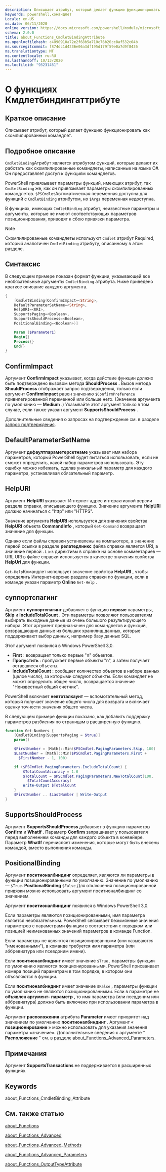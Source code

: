 ```yaml
---
description: Описывает атрибут, который делает функцию функционировать как скомпилированный командлет.
keywords: powershell,командлет
Locale: en-US
ms.date: 06/11/2020
online version: https://docs.microsoft.com/powershell/module/microsoft.powershell.core/about/about_functions_cmdletbindingattribute?view=powershell-6&WT.mc_id=ps-gethelp
schema: 2.0.0
title: about_Functions_CmdletBindingAttribute
ms.openlocfilehash: c4090910a72e2f68b5a710c76b20cc8af532c04b
ms.sourcegitcommit: f874dc1d4236e06a3df195d179f59e0a7d9f8436
ms.translationtype: MT
ms.contentlocale: ru-RU
ms.lasthandoff: 10/13/2020
ms.locfileid: "93231461"
---
```

# <a name="about-functions-cmdletbindingattribute"></a>О функциях Кмдлетбиндингаттрибуте

## <a name="short-description"></a>Краткое описание
Описывает атрибут, который делает функцию функционировать как скомпилированный командлет.

## <a name="long-description"></a>Подробное описание

`CmdletBinding`Атрибут является атрибутом функций, которые делают их работать как скомпилированные командлеты, написанные на языке C#. Он предоставляет доступ к функциям командлетов.

PowerShell привязывает параметры функций, имеющих атрибут, так `CmdletBinding` же, как он привязывает параметры скомпилированных командлетов. `$PSCmdlet`Автоматическая переменная доступна для функций с `CmdletBinding` атрибутом, но `$Args` переменная недоступна.

В функциях, имеющих `CmdletBinding` атрибут, неизвестные параметры и аргументы, которые не имеют соответствующих параметров позиционирования, приводят к сбою привязки параметра.

> [!NOTE]
> Скомпилированные командлеты используют `Cmdlet` атрибут Required, который аналогичен `CmdletBinding` атрибуту, описанному в этом разделе.

## <a name="syntax"></a>Синтаксис

В следующем примере показан формат функции, указывающей все необязательные аргументы `CmdletBinding` атрибута. Ниже приведено краткое описание каждого аргумента.

```powershell
{
    [CmdletBinding(ConfirmImpact=<String>,
    DefaultParameterSetName=<String>,
    HelpURI=<URI>,
    SupportsPaging=<Boolean>,
    SupportsShouldProcess=<Boolean>,
    PositionalBinding=<Boolean>)]

    Param ($Parameter1)
    Begin{}
    Process{}
    End{}
}
```

## <a name="confirmimpact"></a>ConfirmImpact

Аргумент **ConfirmImpact** указывает, когда действие функции должно быть подтверждено вызовом метода **ShouldProcess** . Вызов метода **ShouldProcess** отображает запрос подтверждения, только если аргумент **ConfirmImpact** равен значению `$ConfirmPreference` привилегированной переменной или больше него. (Значение аргумента по умолчанию — **Medium** .) Указывайте этот аргумент только в том случае, если также указан аргумент **SupportsShouldProcess** .

Дополнительные сведения о запросах на подтверждение см. в разделе [запрос подтверждения](/powershell/scripting/developer/cmdlet/requesting-confirmation).

## <a name="defaultparametersetname"></a>DefaultParameterSetName

Аргумент **дефаултпараметерсетнаме** указывает имя набора параметров, который PowerShell будет пытаться использовать, если не сможет определить, какой набор параметров использовать. Эту ошибку можно избежать, сделав уникальный параметр для каждого параметра, устанавливая обязательный параметр.

## <a name="helpuri"></a>HelpURI

Аргумент **HelpURI** указывает Интернет-адрес интерактивной версии раздела справки, описывающего функцию. Значение аргумента **HelpURI** должно начинаться с "http" или "HTTPS".

Значение аргумента **HelpURI** используется для значения свойства **HelpURI** объекта **CommandInfo** , который `Get-Command` возвращает значение для функции.

Однако если файлы справки установлены на компьютере, а значение первой ссылки в разделе **релатедлинкс** файла справки является URI, а значение первой `.Link` директивы в справке на основе комментариев — URI, URI в файле справки используется в качестве значения свойства **HelpUri** для функции.

`Get-Help`Командлет использует значение свойства **HelpURI** , чтобы определить Интернет-версию раздела справки по функции, если в команде указан параметр **Online** `Get-Help` .

## <a name="supportspaging"></a>суппортспагинг

Аргумент **суппортспагинг** добавляет в функцию **первые** параметры, **Skip** и **IncludeTotalCount** . Эти параметры позволяют пользователям выбирать выходные данные из очень большого результирующего набора. Этот аргумент предназначен для командлетов и функций, возвращающих данные из больших хранилищ данных, которые поддерживают выбор данных, например базу данных SQL.

Этот аргумент появился в Windows PowerShell 3,0.

- **First** : возвращает только первые "n" объектов.
- **Пропустить** : пропускает первые объекты "n", а затем получает оставшиеся объекты.
- **IncludeTotalCount** : сообщает количество объектов в наборе данных (целое число), за которыми следуют объекты. Если командлет не может определить общее число, возвращается значение "Неизвестный общий счетчик".

PowerShell включает **невтоталкаунт** — вспомогательный метод, который получает значение общего числа для возврата и включает оценку точности значения общего числа.

В следующем примере функции показано, как добавить поддержку параметров разбиения по страницам в расширенную функцию.

```powershell
function Get-Numbers {
    [CmdletBinding(SupportsPaging = $true)]
    param()

    $FirstNumber = [Math]::Min($PSCmdlet.PagingParameters.Skip, 100)
    $LastNumber = [Math]::Min($PSCmdlet.PagingParameters.First +
      $FirstNumber - 1, 100)

    if ($PSCmdlet.PagingParameters.IncludeTotalCount) {
        $TotalCountAccuracy = 1.0
        $TotalCount = $PSCmdlet.PagingParameters.NewTotalCount(100,
          $TotalCountAccuracy)
        Write-Output $TotalCount
    }
    $FirstNumber .. $LastNumber | Write-Output
}
```

## <a name="supportsshouldprocess"></a>SupportsShouldProcess

Аргумент **SupportsShouldProcess** добавляет в функцию параметры **Confirm** и **WhatIf** . Параметр **Confirm** запрашивает у пользователя перед выполнением команды для каждого объекта в конвейере. Параметр **WhatIf** перечисляет изменения, которые могут быть внесены командой, вместо выполнения команды.

## <a name="positionalbinding"></a>PositionalBinding

Аргумент **поситионалбиндинг** определяет, являются ли параметры в функции позиционированными по умолчанию. Значение по умолчанию — `$True`. **PositionalBinding** `$False` Для отключения позиционированной привязки можно использовать аргумент поситионалбиндинг со значением.

Аргумент **поситионалбиндинг** появился в Windows PowerShell 3,0.

Если параметры являются позиционированными, имя параметра является необязательным.
PowerShell связывает безымянные значения параметров с параметрами функции в соответствии с порядком или позицией неименованных значений параметров в команде Function.

Если параметры не являются позиционированными (они называются "именованными"), в команде требуется имя параметра (или аббревиатура или псевдоним имени).

Если **поситионалбиндинг** имеет значение `$True` , параметры функции по умолчанию являются позиционированными. PowerShell присваивает номера позиций параметрам в том порядке, в котором они объявляются в функции.

Если **поситионалбиндинг** имеет значение `$False` , параметры функции по умолчанию не являются позиционированными. Если в параметре не **объявлен аргумент-** **параметр** , то имя параметра (или псевдоним или аббревиатура) должно быть включено при использовании параметра в функции.

Аргумент **расположения** атрибута **Parameter** имеет приоритет над значением по умолчанию **поситионалбиндинг** . Аргумент « **позиционирование** » можно использовать для указания значения параметра «значение». Дополнительные сведения о аргументе " **Расположение** " см. в разделе [about_Functions_Advanced_Parameters](about_Functions_Advanced_Parameters.md).

## <a name="notes"></a>Примечания

Аргумент **SupportsTransactions** не поддерживается в расширенных функциях.

## <a name="keywords"></a>Keywords

about_Functions_CmdletBinding_Attribute

## <a name="see-also"></a>См. также статью

[about_Functions](about_Functions.md)

[about_Functions_Advanced](about_Functions_Advanced.md)

[about_Functions_Advanced_Methods](about_Functions_Advanced_Methods.md)

[about_Functions_Advanced_Parameters](about_Functions_Advanced_Parameters.md)

[about_Functions_OutputTypeAttribute](about_Functions_OutputTypeAttribute.md)
